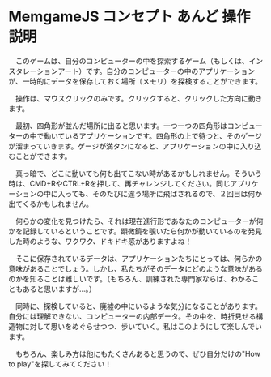# MemgameJS コンセプト あんど 操作説明

　このゲームは、自分のコンピューターの中を探索するゲーム（もしくは、インスタレーションアート）です。自分のコンピューターの中のアプリケーションが、一時的にデータを保存しておく場所（メモリ）を探検することができます。

　操作は、マウスクリックのみです。クリックすると、クリックした方向に動きます。

　最初、四角形が並んだ場所に出ると思います。一つ一つの四角形はコンピューターの中で動いているアプリケーションです。四角形の上で待つと、そのゲージが溜まっていきます。ゲージが満タンになると、アプリケーションの中に入り込むことができます。

　真っ暗で、どこに動いても何も出てこない時があるかもしれません。そういう時は、CMD+RやCTRL+Rを押して、再チャレンジしてください。同じアプリケーションの中に入っても、そのたびに違う場所に飛ばされるので、２回目は何か出てくるかもしれません。

　何らかの変化を見つけたら、それは現在進行形であなたのコンピューターが何かを記録しているということです。顕微鏡を覗いたら何かが動いているのを発見した時のような、ワクワク、ドキドキ感がありますよね！

　そこに保存されているデータは、アプリケーションたちにとっては、何らかの意味があることでしょう。しかし、私たちがそのデータにどのような意味があるのかを知ることは難しいです。（もちろん、訓練された専門家ならば、わかることもあると思いますが…。） 

　同時に、探検していると、廃墟の中にいるような気分になることがあります。自分には理解できない、コンピューターの内部データ。その中を、時折見せる構造物に対して思いをめぐらせつつ、歩いていく。私はこのようにして楽しんでいます。

　もちろん、楽しみ方は他にもたくさんあると思うので、ぜひ自分だけの"How to play"を探してみてください！